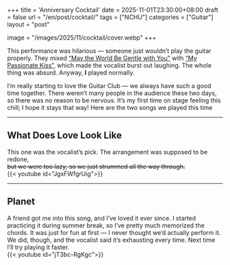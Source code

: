 +++
title = 'Anniversary Cocktail'
date = 2025-11-01T23:30:00+08:00
draft = false
url = "/en/post/cocktail/"
tags = ["NCHU"]
categories = ["Guitar"]
layout = "post"

image = "/images/2025/11/cocktail/cover.webp"
+++

This performance was hilarious — someone just wouldn’t play the guitar properly. They mixed [“May the World Be Gentle with You”](https://www.youtube.com/watch?v=boETEUNxZJY) with [“My Passionate Kiss”](https://www.youtube.com/shorts/T0M6coupdGc), which made the vocalist burst out laughing. The whole thing was absurd. Anyway, **I** played normally.

I’m really starting to love the Guitar Club — we always have such a good time together. There weren’t many people in the audience these two days, so there was no reason to be nervous. It’s my first time on stage feeling this chill; I hope it stays that way! Here are the two songs we played this time

---

## What Does Love Look Like
This one was the vocalist’s pick. The arrangement was supposed to be redone,  
~~but we were too lazy, so we just strummed all the way through.~~  
{{< youtube id="JgxFWfgrUig">}}

---

## Planet
A friend got me into this song, and I’ve loved it ever since. I started practicing it during summer break, so I’ve pretty much memorized the chords. It was just for fun at first — I never thought we’d actually perform it. We did, though, and the vocalist said it’s exhausting every time. Next time I’ll try playing it faster.  
{{< youtube id="jT3bc-RgKgc">}}
